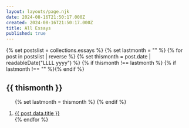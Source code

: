 ```yaml
---
layout: layouts/page.njk
date: 2024-08-16T21:50:17.000Z
created: 2024-08-16T21:50:17.000Z
title: All Essays
published: true
---
```

{% set postslist = collections.essays %}
{% set lastmonth = "" %}
{% for post in postslist | reverse %}
  {% set thismonth = post.date | readableDate("LLLL yyyy") %}
  {% if thismonth !== lastmonth %}
    {% if lastmonth !== "" %}</ol>{% endif %}
    <h2>{{ thismonth }}</h2>
    <ol class="list-none">
    {% set lastmonth = thismonth %}
  {% endif %}
  <li><a href="{{ post.url }}" itemprop="url">
    <span itemprop="headline">{{ post.data.title }}</span>
  </a></li>
{% endfor %}
</ol>
